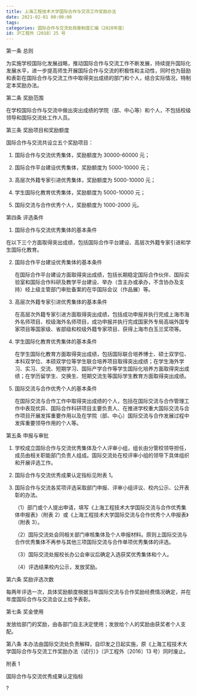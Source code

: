 ```yaml
---
title: 上海工程技术大学国际合作与交流工作奖励办法
date: 2021-02-01 00:00:00
tags: 
categories: 国际合作与交流处规章制度汇编（2020年度）
id: 沪工程外〔2018〕25 号
---
```


第一条 总则

为实施学校国际化发展战略，推动国际合作与交流工作不断发展，持续提升国际化发展水平，进一步提高师生开展国际合作与交流的积极性和主动性，同时也为鼓励和表彰在国际合作与交流工作中取得突出成绩的部门和个人，结合实际情况，特制定本奖励办法。

第二条 奖励范围

在学校国际合作与交流中做出突出成绩的学院（部、中心等）和个人，不包括校级领导和国际交流处工作人员。

第三条 奖励项目和奖励额度

国际合作与交流共设立五个奖励项目：

1. 国际合作与交流优秀集体，奖励额度为 30000-60000 元；

2. 国际合作平台建设优秀集体，奖励额度为 5000-10000 元；

3. 高层次外籍专家引进优秀集体，奖励额度为 5000-10000 元；

4. 学生国际化教育优秀集体，奖励额度为 5000-10000 元；

5. 国际交流与合作优秀个人，奖励额度为 1000-2000 元。

第四条 评选条件

1. 国际合作与交流优秀集体的基本条件

在以下三个方面取得突出成绩，包括国际合作平台建设、高层次外籍专家引进和学生国际化教育。

2. 国际合作平台建设优秀集体的基本条件

   在国际合作平台建设方面取得突出成绩，包括长期稳定国际合作伙伴、国际实验室和国际合作科研及教学平台建设、举办（含主办或承办，不含协办及支持）经上级主管部门审批备案的在华国际会议（作品展）等。

3. 高层次外籍专家引进优秀集体的基本条件

   在高层次外籍专家引进方面取得突出成绩，包括成功申报并执行完成上海市海外名师项目、校级海外名师项目，成功申报并执行完成国家外专局高端外国专家项目等国家级、省部级和校级外籍专家项目、获得上海市白玉兰奖项等。

4. 学生国际化教育优秀集体的基本条件

   在学生国际化教育方面取得突出成绩，包括国际联合培养博士、硕士双学位、本科双学位、本硕双学位等学生联合培养项目取得突出成绩；在学生海外学习、实习、交流、短期学习、国际产学合作等学生国际化培养方面取得突出成绩；在学历留学生、交换生、短期交流生等国际学生教育方面取得突出成绩。

5. 国际交流与合作优秀个人的基本条件

   在国际交流与合作工作中取得突出成绩的个人，包括在国际交流与合作管理工作中表现优异、国际合作科研项目主要负责人、在推进学校重大国际交流与合作项目开展发挥重要作用以及在学院（部、中心）国际交流与合作发展过程中发挥重要领导作用的个人等。

第五条 申报与审批

1. 学校成立国际合作与交流优秀集体及个人评审小组，组长由分管校领导担任，成员由相关职能部门负责人组成。国际交流处在校评审小组的领导下具体组织和开展评选工作。

2. 国际合作与交流优秀成果认定指标见附表 1。

3. 国际合作与交流各奖项评选采取部门申报、评审小组评议、校内公示、公开表彰的办法。

   （1）部门或个人提出申请，填写《上海工程技术大学国际交流与合作优秀集体申报表》（附表 2）或《上海工程技术大学国际交流与合作优秀个人申报表》（附表 3）。

   （2）国际交流处会同相关部门审核集体及个人申报材料。原则上国际交流与合作优秀集体不再参与其他三项国际交流与合作单项优秀集体的评选。

   （3）国际交流处报校长办公会审议后确定入选获奖优秀集体和个人。

   （4）评选结果校内公示，发放奖励。

第六条 奖励评选次数

每两年评选一次，具体奖励额度根据当年国际交流与合作奖励经费情况确定，并在年度国际合作与交流会议上给予表彰。

第七条 奖金使用

发放给部门的奖励，由各部门自主决定使用；发放给个人的奖励由获奖者个人支配。

第八条 本办法由国际交流处负责解释，自印发之日起实施，原《上海工程技术大学国际合作与交流工作奖励办法（试行）》（沪工程外〔2016〕13 号）同时废止。

附表 1

国际合作与交流优秀成果认定指标

?
